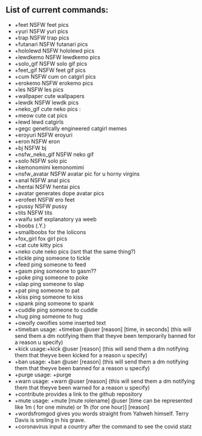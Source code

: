 ## List of current commands:
* +feet NSFW feet pics
* +yuri NSFW yuri pics
* +trap NSFW trap pics
* +futanari NSFW futanari pics
* +hololewd NSFW hololewd pics
* +lewdkemo NSFW lewdkemo pics
* +solo_gif NSFW solo gif pics
* +feet_gif NSFW feet gif pics
* +cum NSFW cum on catgirl pics
* +erokemo NSFW erokemo pics
* +les NSFW les pics
* +wallpaper cute wallpapers
* +lewdk NSFW lewdk pics
* +neko_gif cute neko pics :
* +meow cute cat pics
* +lewd lewd catgirls
* +gegc genetically engineered catgirl memes
* +eroyuri NSFW eroyuri
* +eron NSFW eron
* +bj NSFW bj
* +nsfw_neko_gif NSFW neko gif
* +solo NSFW solo pic
* +kemonomimi kemonomimi 
* +nsfw_avatar NSFW avatar pic for u horny virgins
* +anal NSFW anal pics
* +hentai NSFW hentai pics
* +avatar generates dope avatar pics
* +erofeet NSFW ero feet
* +pussy NSFW pussy 
* +tits NSFW tits
* +waifu self explanatory ya weeb
* +boobs (.Y.)
* +smallboobs for the lolicons
* +fox_girl fox girl pics
* +cat cute kitty pics
* +neko cute neko pics (isnt that the same thing?)
* +tickle ping someone to tickle
* +feed ping someone to feed
* +gasm ping someone to gasm??
* +poke ping someone to poke
* +slap ping someone to slap
* +pat ping someone to pat
* +kiss ping someone to kiss
* +spank ping someone to spank
* +cuddle ping someone to cuddle
* +hug ping someone to hug
* +owoify owoifies some inserted text
* +timeban usage: +timeban @user [reason] [time, in seconds] (this will send them a dm notifying them that theyve been temporarily banned for a reason u specify)
* +kick usage:+kick @user [reason] (this will send them a dm notifying them that theyve been kicked for a reason u specify)
* +ban usage: +ban @user [reason] (this will send them a dm notifying them that theyve been banned for a reason u specify)
* +purge usage: +purge <amount of messages to purge>
* +warn usage: +warn @user [reason] (this will send them a dm notifying them that theyve been warned for a reason u specify)
* +contribute provides a link to the github repository
* +mute usage: +mute [mute rolename] @user [time can be represented like 1m ( for one minute) or 1h (for one hour)] [reason]
* +wordsfromgod gives you words straight from Yahweh himself. Terry Davis is smiling in his grave.
* +coronavirus input a country after the command to see the covid statz
